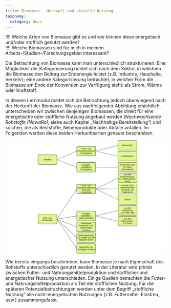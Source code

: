 ```yaml
---
title: Biomasse - Herkunft und aktuelle Nutzung
taxonomy:
  category: docs
---
```


!!!! Welche Arten von Biomasse gibt es und wie können diese energetisch und/oder stofflich genutzt werden? <br>
!!!! Welche Biomassen sind für mich in meinem Arbeits-/Studien-/Forschungsgebiet interessant?

Die Betrachtung von Biomasse kann man unterschiedlich strukturieren. Eine Möglichkeit der Kategorisierung richtet sich nach dem Sektor, in welchem die Biomasse den Beitrag zur Endenergie leistet (z.B. Industrie, Haushalte, Verkehr); eine andere Kategorisierung betrachtet, in welcher Form die Biomasse am Ende der Konversion zur Verfügung steht: als Strom, Wärme oder Kraftstoff.

In diesem Lernmodul richtet sich die Betrachtung jedoch überwiegend nach der Herkunft der Biomasse. Wie aus nachfolgender Abbildung ersichtlich, unterscheiden wir zwischen denjenigen Biomassen, die direkt für eine energetische oder stoffliche Nutzung angebaut werden (*Nachwachsende Rohstoffe (NawaRo)*, siehe auch Kapitel „Nachhaltige Bereitstellung“) und solchen, die als Reststoffe, Nebenprodukte oder Abfälle anfallen. Im Folgenden werden diese beiden Herkunftsarten genauer beschrieben.

![](Skript_DBFZ_Biomassekategorien.png?lightbox=800&resize=600&classes=caption "Kategorien von Biomassen, eigene Darstellung")

Wie bereits eingangs beschrieben, kann Biomasse je nach Eigenschaft des Rohstoffs unterschiedlich genutzt werden. In der Literatur wird primär zwischen Futter- und Nahrungsmittelproduktion und stofflicher und energetischer Nutzung unterschieden. Einige Quellen betrachten die Futter- und Nahrungsmittelproduktion als Teil der stofflichen Nutzung. Für die späteren Potenzialbetrachtungen werden unter dem  Begriff „stoffliche Nutzung“ alle nicht-energetischen Nutzungen (z.B. Futtermittel, Einstreu, usw.)  zusammengefasst.
